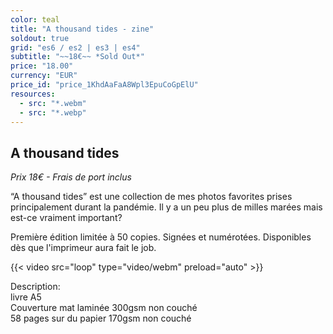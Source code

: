 ```yaml
---
color: teal
title: "A thousand tides - zine"
soldout: true
grid: "es6 / es2 | es3 | es4"
subtitle: "~~18€~~ *Sold Out*"
price: "18.00"
currency: "EUR"
price_id: "price_1KhdAaFaA8Wpl3EpuCoGpElU"
resources:
  - src: "*.webm"
  - src: "*.webp"
---
```


## A thousand tides

*Prix 18€ - Frais de port inclus*

“A thousand tides” est une collection de mes photos favorites prises principalement durant la pandémie. Il y a un peu plus de milles marées mais est-ce vraiment important?

Première édition limitée à 50 copies.
Signées et numérotées.
Disponibles dès que l'imprimeur aura fait le job.

{{< video src="loop" type="video/webm" preload="auto" >}}


<div class="text-sm">
Description: <br/> 
livre A5 <br/> 
Couverture mat laminée 300gsm non couché <br/> 
58 pages sur du papier 170gsm non couché
</div>

